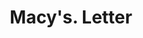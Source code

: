 ---
doi: 10.7916/D8ZK6TQ6
date_other: '1905'
date_other_textual: '1905'
form: correspondence
genre:
- Letters (correspondence)
name:
- Macy's
object_in_context_url: https://biggert.cul.columbia.edu/items/view/ave_biggert_01098
subject_hierarchical_geographic:
- New York, New York, United States
subject_name:
- Macy's
title: Macy's. Letter
sort_title: Macy's. Letter
call_number: ave_biggert_01098
coordinates:
- 40.71277777777778,-74.00583333333333
pid: ave_biggert_01098
identifiers: ave_biggert_01098
thumbnail: https://derivativo-3.library.columbia.edu/iiif/2/ldpd:344943/full/!256,256/0/native.jpg
permalink: "/biggert/ave_biggert_01098/"
layout: iiif-image-page
---